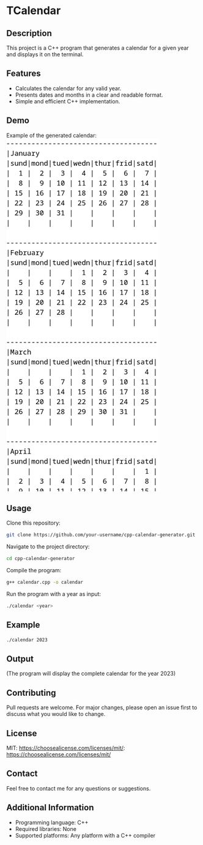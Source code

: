 # TCalendar

## Description

This project is a C++ program that generates a calendar for a given year and displays it on the terminal.

## Features

* Calculates the calendar for any valid year.
* Presents dates and months in a clear and readable format.
* Simple and efficient C++ implementation.

## Demo

Example of the generated calendar: ![alt text](exampleoutput.png)

## Usage

Clone this repository:
```bash
git clone https://github.com/your-username/cpp-calendar-generator.git
```

Navigate to the project directory:
```bash
cd cpp-calendar-generator
```

Compile the program:
```bash
g++ calendar.cpp -o calendar
```

Run the program with a year as input:
```bash
./calendar <year>
```

## Example

```bash
./calendar 2023
```

## Output

(The program will display the complete calendar for the year 2023)

## Contributing

Pull requests are welcome. For major changes, please open an issue first to discuss what you would like to change.

## License

MIT: https://choosealicense.com/licenses/mit/: https://choosealicense.com/licenses/mit/

## Contact

Feel free to contact me for any questions or suggestions.

## Additional Information

* Programming language: C++
* Required libraries: None
* Supported platforms: Any platform with a C++ compiler